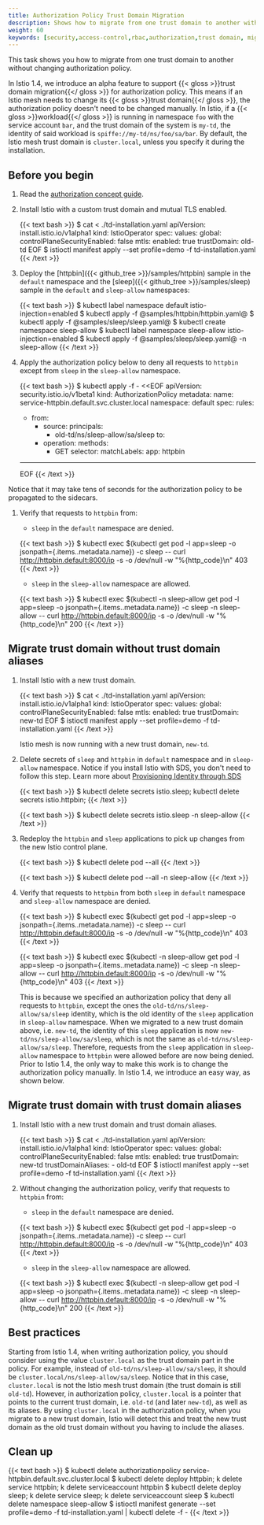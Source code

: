 ```yaml
---
title: Authorization Policy Trust Domain Migration
description: Shows how to migrate from one trust domain to another without changing authorization policy.
weight: 60
keywords: [security,access-control,rbac,authorization,trust domain, migration]
---
```


This task shows you how to migrate from one trust domain to another without changing authorization policy.

In Istio 1.4, we introduce an alpha feature to support {{< gloss >}}trust domain migration{{</ gloss >}} for authorization policy. This means if an
 Istio mesh needs to change its {{< gloss >}}trust domain{{</ gloss >}}, the authorization policy doesn't need to be changed manually.
 In Istio, if a {{< gloss >}}workload{{</ gloss >}} is running in namespace `foo` with the service account `bar`, and the trust domain of the system is `my-td`,
 the identity of said workload is `spiffe://my-td/ns/foo/sa/bar`. By default, the Istio mesh trust domain is `cluster.local`,
 unless you specify it during the installation.

## Before you begin

1. Read the [authorization concept guide](/docs/concepts/security/#authorization).

1. Install Istio with a custom trust domain and mutual TLS enabled.

    {{< text bash >}}
    $ cat <<EOF > ./td-installation.yaml
    apiVersion: install.istio.io/v1alpha1
    kind: IstioOperator
    spec:
      values:
        global:
          controlPlaneSecurityEnabled: false
          mtls:
            enabled: true
          trustDomain: old-td
    EOF
    $ istioctl manifest apply --set profile=demo -f td-installation.yaml
    {{< /text >}}

1. Deploy the [httpbin]({{< github_tree >}}/samples/httpbin) sample in the `default` namespace
 and the [sleep]({{< github_tree >}}/samples/sleep) sample in the `default` and `sleep-allow` namespaces:

    {{< text bash >}}
    $ kubectl label namespace default istio-injection=enabled
    $ kubectl apply -f @samples/httpbin/httpbin.yaml@
    $ kubectl apply -f @samples/sleep/sleep.yaml@
    $ kubectl create namespace sleep-allow
    $ kubectl label namespace sleep-allow istio-injection=enabled
    $ kubectl apply -f @samples/sleep/sleep.yaml@ -n sleep-allow
    {{< /text >}}

1. Apply the authorization policy below to deny all requests to `httpbin` except from `sleep` in the `sleep-allow` namespace.

    {{< text bash >}}
    $ kubectl apply -f - <<EOF
    apiVersion: security.istio.io/v1beta1
    kind: AuthorizationPolicy
    metadata:
      name: service-httpbin.default.svc.cluster.local
      namespace: default
    spec:
      rules:
      - from:
        - source:
            principals:
            - old-td/ns/sleep-allow/sa/sleep
        to:
        - operation:
            methods:
            - GET
      selector:
        matchLabels:
          app: httpbin
    ---
    EOF
    {{< /text >}}

Notice that it may take tens of seconds for the authorization policy to be propagated to the sidecars.

1. Verify that requests to `httpbin` from:

    * `sleep` in the `default` namespace are denied.

    {{< text bash >}}
    $ kubectl exec $(kubectl get pod -l app=sleep -o jsonpath={.items..metadata.name}) -c sleep -- curl http://httpbin.default:8000/ip -s -o /dev/null -w "%{http_code}\n"
    403
    {{< /text >}}

    * `sleep` in the `sleep-allow` namespace are allowed.

    {{< text bash >}}
    $ kubectl exec $(kubectl -n sleep-allow get pod -l app=sleep -o jsonpath={.items..metadata.name}) -c sleep -n sleep-allow -- curl http://httpbin.default:8000/ip -s -o /dev/null -w "%{http_code}\n"
    200
    {{< /text >}}

## Migrate trust domain without trust domain aliases

1. Install Istio with a new trust domain.

    {{< text bash >}}
    $ cat <<EOF > ./td-installation.yaml
    apiVersion: install.istio.io/v1alpha1
    kind: IstioOperator
    spec:
      values:
        global:
          controlPlaneSecurityEnabled: false
          mtls:
            enabled: true
          trustDomain: new-td
    EOF
    $ istioctl manifest apply --set profile=demo -f td-installation.yaml
    {{< /text >}}

    Istio mesh is now running with a new trust domain, `new-td`.

1. Delete secrets of `sleep` and `httpbin` in `default` namespace and in `sleep-allow` namespace. Notice if you install Istio with SDS,
you don't need to follow this step. Learn more about [Provisioning Identity through SDS](/docs/tasks/security/citadel-config/auth-sds/)

    {{< text bash >}}
    $ kubectl delete secrets istio.sleep; kubectl delete secrets istio.httpbin;
    {{< /text >}}

    {{< text bash >}}
    $ kubectl delete secrets istio.sleep -n sleep-allow
    {{< /text >}}

1. Redeploy the `httpbin` and `sleep` applications to pick up changes from the new Istio control plane.

    {{< text bash >}}
    $ kubectl delete pod --all
    {{< /text >}}

    {{< text bash >}}
    $ kubectl delete pod --all -n sleep-allow
    {{< /text >}}

1. Verify that requests to `httpbin` from both `sleep` in `default` namespace and `sleep-allow` namespace are denied.

    {{< text bash >}}
    $ kubectl exec $(kubectl get pod -l app=sleep -o jsonpath={.items..metadata.name}) -c sleep -- curl http://httpbin.default:8000/ip -s -o /dev/null -w "%{http_code}\n"
    403
    {{< /text >}}

    {{< text bash >}}
    $ kubectl exec $(kubectl -n sleep-allow get pod -l app=sleep -o jsonpath={.items..metadata.name}) -c sleep -n sleep-allow -- curl http://httpbin.default:8000/ip -s -o /dev/null -w "%{http_code}\n"
    403
    {{< /text >}}

    This is because we specified an authorization policy that deny all requests to `httpbin`, except the ones
     the `old-td/ns/sleep-allow/sa/sleep` identity, which is the old identity of the `sleep` application in `sleep-allow` namespace.
     When we migrated to a new trust domain above, i.e. `new-td`, the identity of this `sleep` application is now `new-td/ns/sleep-allow/sa/sleep`,
     which is not the same as `old-td/ns/sleep-allow/sa/sleep`. Therefore, requests from the `sleep` application in `sleep-allow` namespace
     to `httpbin` were allowed before are now being denied. Prior to Istio 1.4, the only way to make this work is to change the authorization
     policy manually. In Istio 1.4, we introduce an easy way, as shown below.

## Migrate trust domain with trust domain aliases

1. Install Istio with a new trust domain and trust domain aliases.

    {{< text bash >}}
    $ cat <<EOF > ./td-installation.yaml
    apiVersion: install.istio.io/v1alpha1
    kind: IstioOperator
    spec:
      values:
        global:
          controlPlaneSecurityEnabled: false
          mtls:
            enabled: true
          trustDomain: new-td
          trustDomainAliases:
            - old-td
    EOF
    $ istioctl manifest apply --set profile=demo -f td-installation.yaml
    {{< /text >}}

1. Without changing the authorization policy, verify that requests to `httpbin` from:

    * `sleep` in the `default` namespace are denied.

    {{< text bash >}}
    $ kubectl exec $(kubectl get pod -l app=sleep -o jsonpath={.items..metadata.name}) -c sleep -- curl http://httpbin.default:8000/ip -s -o /dev/null -w "%{http_code}\n"
    403
    {{< /text >}}

    * `sleep` in the `sleep-allow` namespace are allowed.

    {{< text bash >}}
    $ kubectl exec $(kubectl -n sleep-allow get pod -l app=sleep -o jsonpath={.items..metadata.name}) -c sleep -n sleep-allow -- curl http://httpbin.default:8000/ip -s -o /dev/null -w "%{http_code}\n"
    200
    {{< /text >}}

## Best practices

Starting from Istio 1.4, when writing authorization policy, you should consider using the value `cluster.local` as the
trust domain part in the policy. For example, instead of `old-td/ns/sleep-allow/sa/sleep`, it should be `cluster.local/ns/sleep-allow/sa/sleep`.
Notice that in this case, `cluster.local` is not the Istio mesh trust domain (the trust domain is still `old-td`). However,
in authorization policy, `cluster.local` is a pointer that points to the current trust domain, i.e. `old-td` (and later `new-td`), as well as its aliases.
By using `cluster.local` in the authorization policy, when you migrate to a new trust domain, Istio will detect this and treat the new trust domain
as the old trust domain without you having to include the aliases.

## Clean up

{{< text bash >}}
$ kubectl delete authorizationpolicy service-httpbin.default.svc.cluster.local
$ kubectl delete deploy httpbin; k delete service httpbin; k delete serviceaccount httpbin
$ kubectl delete deploy sleep; k delete service sleep; k delete serviceaccount sleep
$ kubectl delete namespace sleep-allow
$ istioctl manifest generate --set profile=demo -f td-installation.yaml | kubectl delete -f -
{{< /text >}}